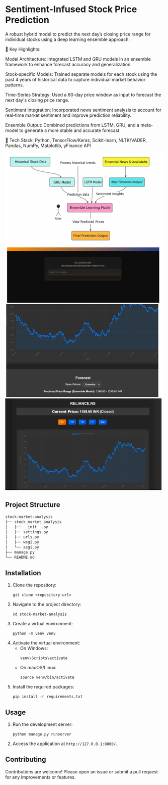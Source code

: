 # Sentiment-Infused Stock Price Prediction

A robust hybrid model to predict the next day’s closing price range for individual stocks using a deep learning ensemble approach.

🔹 Key Highlights:

Model Architecture: Integrated LSTM and GRU models in an ensemble framework to enhance forecast accuracy and generalization.

Stock-specific Models: Trained separate models for each stock using the past 4 years of historical data to capture individual market behavior patterns.

Time-Series Strategy: Used a 60-day price window as input to forecast the next day's closing price range.

Sentiment Integration: Incorporated news sentiment analysis to account for real-time market sentiment and improve prediction reliability.

Ensemble Output: Combined predictions from LSTM, GRU, and a meta-model to generate a more stable and accurate forecast.

🔧 Tech Stack: Python, TensorFlow/Keras, Scikit-learn, NLTK/VADER, Pandas, NumPy, Matplotlib, yFinance API

![Model Architecture](images/diagram.png)
![Home Page](images/home.png)
![Example- Reliance NSE Stock graph](images/example1.png)
![Example- Reliance NSE Stock prediction](images/example2.png)



## Project Structure

```
stock-market-analysis
├── stock_market_analysis
│   ├── __init__.py
│   ├── settings.py
│   ├── urls.py
│   ├── wsgi.py
│   └── asgi.py
├── manage.py
└── README.md
```

## Installation

1. Clone the repository:
   ```
   git clone <repository-url>
   ```
2. Navigate to the project directory:
   ```
   cd stock-market-analysis
   ```
3. Create a virtual environment:
   ```
   python -m venv venv
   ```
4. Activate the virtual environment:
   - On Windows:
     ```
     venv\Scripts\activate
     ```
   - On macOS/Linux:
     ```
     source venv/bin/activate
     ```
5. Install the required packages:
   ```
   pip install -r requirements.txt
   ```

## Usage

1. Run the development server:
   ```
   python manage.py runserver
   ```
2. Access the application at `http://127.0.0.1:8000/`.

## Contributing

Contributions are welcome! Please open an issue or submit a pull request for any improvements or features.
